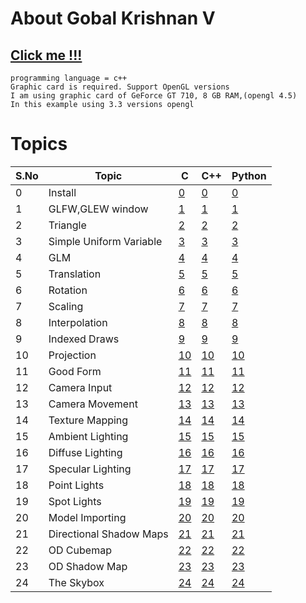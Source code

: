 # About Gobal Krishnan V
## [Click me !!!](https://engineer-ece.github.io/Home/)


```
programming language = c++
Graphic card is required. Support OpenGL versions 
I am using graphic card of GeForce GT 710, 8 GB RAM,(opengl 4.5)
In this example using 3.3 versions opengl
```
# Topics 
 
 | S.No | Topic | C   | C++ | Python |
 | ---  | ---  | --- | --- | ---    |
 | 0  | Install                  | [0](Graphics/0.install/readme.md)  | [0](Graphics/0.install/readme.md) | [0](Graphics/0.install/readmepy.md) | 
 | 1  | GLFW,GLEW window         | [1]()  | [1]() | [1]() | 
 | 2  | Triangle                 | [2]()  | [2]() | [2]() | 
 | 3  | Simple Uniform Variable  | [3]()  | [3]() | [3]() |  
 | 4  | GLM                      | [4]()  | [4]() | [4]() |  
 | 5  | Translation              | [5]()  | [5]() | [5]() | 
 | 6  | Rotation                 | [6]()  | [6]() | [6]() | 
 | 7  | Scaling                  | [7]()  | [7]() | [7]() | 
 | 8  | Interpolation            | [8]()  | [8]() | [8]() | 
 | 9  | Indexed Draws            | [9]()  | [9]() | [9]() |  
 |10  | Projection               | [10]() | [10]()| [10]()| 
 |11  | Good Form                | [11]() | [11]()| [11]()| 
 |12  | Camera Input             | [12]() | [12]()| [12]()| 
 |13  | Camera Movement          | [13]() | [13]()| [13]()| 
 |14  | Texture Mapping          | [14]() | [14]()| [14]()| 
 |15  | Ambient Lighting         | [15]() | [15]()| [15]()| 
 |16  | Diffuse Lighting         | [16]() | [16]()| [16]()| 
 |17  | Specular Lighting        | [17]() | [17]()| [17]()| 
 |18  | Point Lights             | [18]() | [18]()| [18]()| 
 |19  | Spot Lights              | [19]() | [19]()| [19]()| 
 |20  | Model Importing          | [20]() | [20]()| [20]()| 
 |21  | Directional Shadow Maps  | [21]() | [21]()| [21]()| 
 |22  | OD Cubemap               | [22]() | [22]()| [22]()| 
 |23  | OD Shadow Map            | [23]() | [23]()| [23]()| 
 |24  | The Skybox               | [24]() | [24]()| [24]()| 
